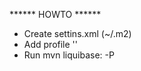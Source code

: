 ****** HOWTO ******

* Create settins.xml (~/.m2)
* Add profile '<profiles><profile/></profiles>'
* Run mvn liquibase:<command> -P<profile id>